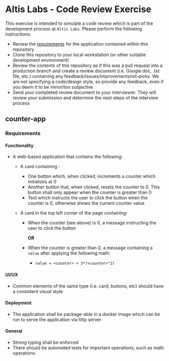 # Altis Labs - Code Review Exercise

This exercise is intended to simulate a code review which is part of the development process at `Altis Labs`. Please perform the following instructions:

- Review the [requirements](#requirements) for the application contained within this repository
- Clone this repository to your local workstation (or other suitable development environment)
- Review the contents  of this repository as if this was a pull request into a production branch and create a review document (i.e. Google doc, .txt file, etc.) containing any feedback/issues/improvements/nit-picks. We are not specifying a code/design style, so provide any feedback, even if you deem it to be minor/too subjective
- Send your completed review document to your interviewer. They will review your submission and determine the next steps of the interview process

## counter-app

### Requirements

#### Functionality

- A web-based application that contains the following:

  - A card containing :

    - One button which, when clicked, increments a counter which initializes at 0
    - Another button that, when clicked, resets the counter to 0. This button shall only appear when the counter is greater than 0
    - Text which instructs the user to click the button when the counter is 0, otherwise shows the current counter value

  - A card in the top left corner of the page containing:

    - When the counter (see above) is 0, a message instructing the user to click the button

      **OR**

    - When the counter is greater than 0, a message containing a `value` after applying the following math:

      - `value = <counter> + 3*(<counter>^2)`

#### UI/UX

- Common elements of the same type (i.e. card, buttons, etc) should have a consistent visual style

#### Deployment

- The application shall be package-able in a docker image which can be run to serve the application via http server

#### General

- Strong typing shall be enforced
- There should be automated tests for important operations, such as math operations